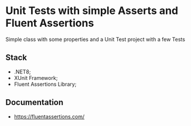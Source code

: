 # Unit Tests with simple Asserts and Fluent Assertions
<p> Simple class with some properties and a Unit Test project with a few Tests </p>

## Stack
* .NET8;
* XUnit Framework;
* Fluent Assertions Library;

## Documentation
* https://fluentassertions.com/


